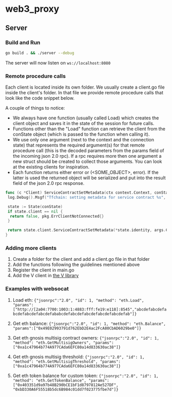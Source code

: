 # web3_proxy

## Server

### Build and Run

```sh
go build . && ./server --debug
```

The server will now listen on `ws://localhost:8080`

### Remote procedure calls

Each client is located inside its own folder. We usually create a client.go file inside the client's folder. In that file we provide remote procedure calls that look like the code snippet below.

A couple of things to notice:

- We always have one function (usually called Load) which creates the client object and saves it in the state of the session for future calls.
- Functions other than the "Load" function can retrieve the client from the conState object (which is passed to the function when calling it).
- We use only one argument (next to the context and the connection state) that represents the required argument(s) for that remote procedure call (this is the decoded parameters from the params field of the incoming json 2.0 rpc). If a rpc requires more then one argument a new struct should be created to collect those arguments. You can look at the existing clients for inspiration.
- Each function returns either error or (<SOME_OBJECT>, error). If the latter is used the returned object will be serialized and put into the result field of the json 2.0 rpc response.

```go
func (c *Client) ServiceContractSetMetadata(ctx context.Context, conState jsonrpc.State, args ServiceContractSetMetadata) error {
 log.Debug().Msgf("Tfchain: setting metadata for service contract %s", args.ContractID)

 state := State(conState)
 if state.client == nil {
  return false, pkg.ErrClientNotConnected{}
 }

 return state.client.ServiceContractSetMetadata(*state.identity, args.ContractID, args.Metadata)
}
```

### Adding more clients

1) Create a folder for the client and add a client.go file in that folder
2) Add the functions following the guidelines mentioned above
3) Register the client in main.go
4) Add the V client in [the V library](../lib)

### Examples with websocat

1. Load eth: `{"jsonrpc":"2.0", "id": 1, "method": "eth.Load", "params":["http://[2a04:7700:1003:1:4883:fff:fe19:e118]:8545","abcdefabcdefabcdefabcdefabcdefababcdefabcdefabcdefabcdefabcdefab"]}`

2. Get eth balance: `{"jsonrpc":"2.0", "id": 1, "method": "eth.Balance", "params":["0x49E02993791d762EbD2E4ac2FcA80CbAD6029be0"]}`

3. Get eth gnosis multisig contract owners: `{"jsonrpc":"2.0", "id": 1, "method": "eth.GetMultisigOwners", "params":["0xa1c47964b774A977CAda6EFC80a14d833630ac38"]}`

4. Get eth gnosis multisig threshold: `{"jsonrpc":"2.0", "id": 1, "method": "eth.GetMultisigThreshold", "params":["0xa1c47964b774A977CAda6EFC80a14d833630ac38"]}`

5. Get eth token balance for custom token: `{"jsonrpc":"2.0", "id": 1, "method": "eth.GetTokenBalance", "params":["0x403351d9a97b48B290bCE1bF1d8797812Ae527DF", "0xbD330A6F55518b5dc6B984c01dd7f023775fbe7d"]}`
